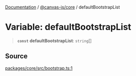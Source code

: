[Documentation](../../../index.md) / [@canvas-js/core](../index.md) / defaultBootstrapList

# Variable: defaultBootstrapList

> **`const`** **defaultBootstrapList**: `string`[]

## Source

[packages/core/src/bootstrap.ts:1](https://github.com/canvasxyz/canvas/blob/4c6b729f/packages/core/src/bootstrap.ts#L1)
